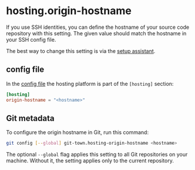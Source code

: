 # hosting.origin-hostname

If you use SSH identities, you can define the hostname of your source code
repository with this setting. The given value should match the hostname in your
SSH config file.

The best way to change this setting is via the
[setup assistant](../configuration.md).

## config file

In the [config file](../configuration-file.md) the hosting platform is part of
the `[hosting]` section:

```toml
[hosting]
origin-hostname = "<hostname>"
```

## Git metadata

To configure the origin hostname in Git, run this command:

```bash
git config [--global] git-town.hosting-origin-hostname <hostname>
```

The optional `--global` flag applies this setting to all Git repositories on
your machine. Without it, the setting applies only to the current repository.
